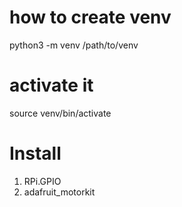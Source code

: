 # how to create venv
python3 -m venv /path/to/venv

# activate it
source venv/bin/activate


# Install
1. RPi.GPIO
2. adafruit_motorkit